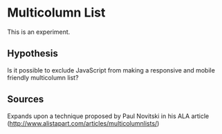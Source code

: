 Multicolumn List
================

This is an experiment.

Hypothesis
----------
Is it possible to exclude JavaScript from making a responsive and mobile friendly multicolumn list?

Sources
-------
Expands upon a technique proposed by Paul Novitski in his ALA article (http://www.alistapart.com/articles/multicolumnlists/)
